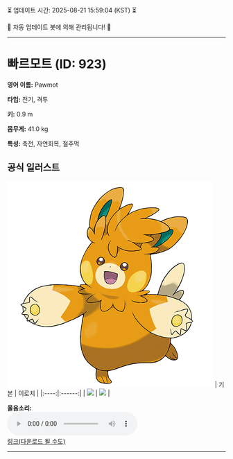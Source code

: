 
⏳ 업데이트 시간: 2025-08-21 15:59:04 (KST) ⏳

🤖 자동 업데이트 봇에 의해 관리됩니다! 🤖

---

# 빠르모트 (ID: 923)
**영어 이름:** Pawmot

**타입:** 전기, 격투

**키:** 0.9 m

**몸무게:** 41.0 kg

**특성:** 축전, 자연회복, 철주먹

## 공식 일러스트
![](https://raw.githubusercontent.com/PokeAPI/sprites/master/sprites/pokemon/other/official-artwork/923.png)
| 기본 | 이로치 |
|:----:|:------:|
| <img src="http://play.pokemonshowdown.com/sprites/ani/pawmot.gif" width="200"> | <img src="http://play.pokemonshowdown.com/sprites/ani-shiny/pawmot.gif" width="200"> |

**울음소리:**<br><audio controls src="https://raw.githubusercontent.com/PokeAPI/cries/main/cries/pokemon/latest/923.ogg"></audio><br> [링크(다운로드 될 수도)](https://raw.githubusercontent.com/PokeAPI/cries/main/cries/pokemon/latest/923.ogg)


---
